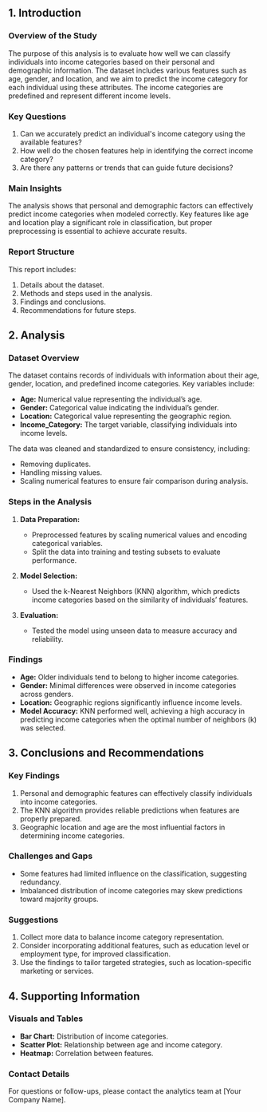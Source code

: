 ## 1. Introduction

### Overview of the Study

The purpose of this analysis is to evaluate how well we can classify individuals into income categories based on their personal and demographic information. The dataset includes various features such as age, gender, and location, and we aim to predict the income category for each individual using these attributes. The income categories are predefined and represent different income levels.

### Key Questions

1. Can we accurately predict an individual's income category using the available features?
2. How well do the chosen features help in identifying the correct income category?
3. Are there any patterns or trends that can guide future decisions?

### Main Insights

The analysis shows that personal and demographic factors can effectively predict income categories when modeled correctly. Key features like age and location play a significant role in classification, but proper preprocessing is essential to achieve accurate results.

### Report Structure

This report includes:
1. Details about the dataset.
2. Methods and steps used in the analysis.
3. Findings and conclusions.
4. Recommendations for future steps.

## 2. Analysis

### Dataset Overview

The dataset contains records of individuals with information about their age, gender, location, and predefined income categories. Key variables include:
- **Age:** Numerical value representing the individual’s age.
- **Gender:** Categorical value indicating the individual’s gender.
- **Location:** Categorical value representing the geographic region.
- **Income_Category:** The target variable, classifying individuals into income levels.

The data was cleaned and standardized to ensure consistency, including:
- Removing duplicates.
- Handling missing values.
- Scaling numerical features to ensure fair comparison during analysis.

### Steps in the Analysis

1. **Data Preparation:**
   - Preprocessed features by scaling numerical values and encoding categorical variables.
   - Split the data into training and testing subsets to evaluate performance.

2. **Model Selection:**
   - Used the k-Nearest Neighbors (KNN) algorithm, which predicts income categories based on the similarity of individuals’ features.

3. **Evaluation:**
   - Tested the model using unseen data to measure accuracy and reliability.

### Findings

- **Age:** Older individuals tend to belong to higher income categories.
- **Gender:** Minimal differences were observed in income categories across genders.
- **Location:** Geographic regions significantly influence income levels.
- **Model Accuracy:** KNN performed well, achieving a high accuracy in predicting income categories when the optimal number of neighbors (k) was selected.

## 3. Conclusions and Recommendations

### Key Findings

1. Personal and demographic features can effectively classify individuals into income categories.
2. The KNN algorithm provides reliable predictions when features are properly prepared.
3. Geographic location and age are the most influential factors in determining income categories.

### Challenges and Gaps

- Some features had limited influence on the classification, suggesting redundancy.
- Imbalanced distribution of income categories may skew predictions toward majority groups.

### Suggestions

1. Collect more data to balance income category representation.
2. Consider incorporating additional features, such as education level or employment type, for improved classification.
3. Use the findings to tailor targeted strategies, such as location-specific marketing or services.

## 4. Supporting Information

### Visuals and Tables

- **Bar Chart:** Distribution of income categories.
- **Scatter Plot:** Relationship between age and income category.
- **Heatmap:** Correlation between features.

### Contact Details

For questions or follow-ups, please contact the analytics team at [Your Company Name].
